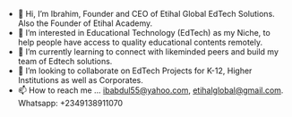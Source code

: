 - 👋 Hi, I’m Ibrahim, Founder and CEO of Etihal Global EdTech Solutions. Also the Founder of Etihal Academy.
- 👀 I’m interested in Educational Technology (EdTech) as my Niche, to help people have access to quality educational contents remotely.
- 🌱 I’m currently learning to connect with likeminded peers and build my team of Edtech solutions.
- 💞️ I’m looking to collaborate on EdTech Projects for K-12, Higher Institutions as well as Corporates.
- 📫 How to reach me ... ibabdul55@yahoo.com, etihalglobal@gmail.com. Whatsapp: +2349138911070

<!---
Ibrahim is a ✨ special ✨ repository because its `README.md` (this file) appears on your GitHub profile.
You can click the Preview link to take a look at your changes.
--->
